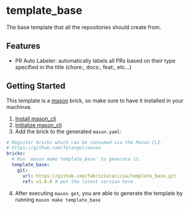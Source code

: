 # template_base
The base template that all the repositories should create from.

## Features
- PR Auto Labeler: automatically labels all PRs based on their type specified in the title (chore:, docs:, feat:, etc...)

## Getting Started
This template is a [mason](https://pub.dev/packages/mason) brick, so make sure to have it installed in your machinxe.
1) [Install mason_cli](https://pub.dev/packages/mason_cli#installation)
2) [Initialize mason_cli](https://pub.dev/packages/mason_cli#initializing)
3) Add the brick to the generated `mason.yaml`:

```yaml
# Register bricks which can be consumed via the Mason CLI.
# https://github.com/felangel/mason
bricks:
  # Run `mason make template_base` to generate it.
  template_base:
    git:
      url: https://github.com/fabriziocacicia/template_base.git
      ref: v1.0.0 # put the latest version here
```
4) After executing `mason get`, you are able to generate the template by running `mason make template_base`
